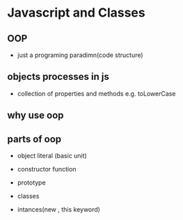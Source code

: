 # Javascript and Classes

## OOP 
- just a programing paradimn(code structure)
## objects  processes in js
- collection of properties and methods e.g. toLowerCase 

## why use oop

## parts of oop
- object literal (basic unit)

- constructor function
- prototype
- classes
- intances(new , this keyword)